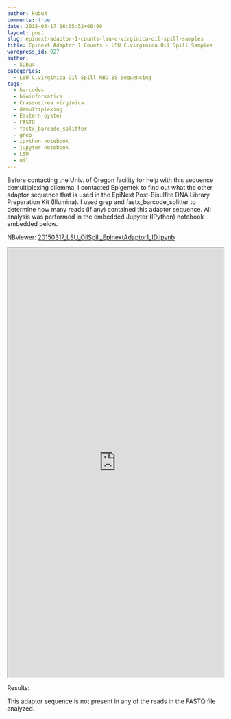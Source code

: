 ```yaml
---
author: kubu4
comments: true
date: 2015-03-17 16:05:52+00:00
layout: post
slug: epinext-adaptor-1-counts-lsu-c-virginica-oil-spill-samples
title: Epinext Adaptor 1 Counts - LSU C.virginica Oil Spill Samples
wordpress_id: 927
author:
  - kubu4
categories:
  - LSU C.virginica Oil Spill MBD BS Sequencing
tags:
  - barcodes
  - bioinformatics
  - Crassostrea virginica
  - demultiplexing
  - Eastern oyster
  - FASTQ
  - fastx_barcode_splitter
  - grep
  - ipython notebook
  - jupyter notebook
  - LSU
  - oil
---
```


Before contacting the Univ. of Oregon facility for help with this sequence demultiplexing dilemma, I contacted Epigentek to find out what the other adaptor sequence that is used in the EpiNext Post-Bisulfite DNA Library Preparation Kit (Illumina). I used grep and fastx_barcode_splitter to determine how many reads (if any) contained this adaptor sequence. All analysis was performed in the embedded Jupyter (IPython) notebook embedded below.

NBviewer: [20150317_LSU_OilSpill_EpinextAdaptor1_ID.ipynb](https://nbviewer.ipython.org/url/eagle.fish.washington.edu/Arabidopsis/iPythonNotebooks/20150317_LSU_OilSpill_EpinextAdaptor1_ID.ipynb)

<iframe src="https://nbviewer.ipython.org/url/eagle.fish.washington.edu/Arabidopsis/iPythonNotebooks/20150317_LSU_OilSpill_EpinextAdaptor1_ID.ipynb" width="100%" height="1000" scrolling="yes"></iframe>



Results:

This adaptor sequence is not present in any of the reads in the FASTQ file analyzed.
